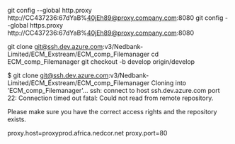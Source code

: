 git config --global http.proxy http://CC437236:67dYaB%40jEh89@proxy.company.com:8080
git config --global https.proxy http://CC437236:67dYaB%40jEh89@proxy.company.com:8080

git clone git@ssh.dev.azure.com:v3/Nedbank-Limited/ECM_Exstream/ECM_comp_Filemanager
cd ECM_comp_Filemanager
git checkout -b develop origin/develop

$ git clone git@ssh.dev.azure.com:v3/Nedbank-Limited/ECM_Exstream/ECM_comp_Filemanager
Cloning into 'ECM_comp_Filemanager'...
ssh: connect to host ssh.dev.azure.com port 22: Connection timed out
fatal: Could not read from remote repository.

Please make sure you have the correct access rights
and the repository exists.

proxy.host=proxyprod.africa.nedcor.net
proxy.port=80
